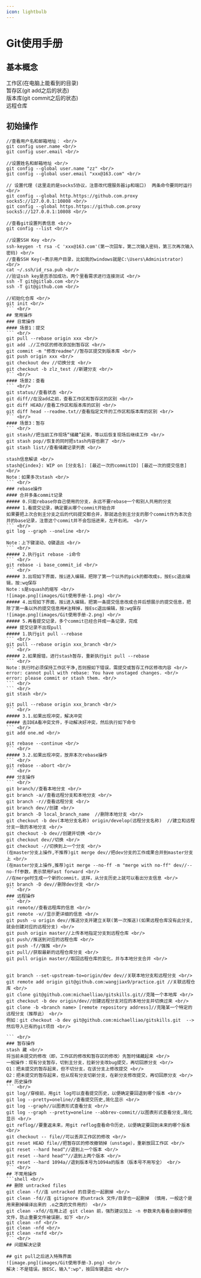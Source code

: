 ```yaml
---
icon: lightbulb
---
```

# Git使用手册
## 基本概念
工作区(在电脑上能看到的目录) <br/>
暂存区(git add之后的状态) <br/>
版本库(git commit之后的状态) <br/>
远程仓库 <br/>
## 初始操作
``` <br/>
//查看用户名和邮箱地址： <br/>
git config user.name <br/>
git config user.email <br/>

//设置姓名和邮箱地址 <br/>
git config --global user.name "zz" <br/>
git config --global user.email "xxx@163.com" <br/>

// 设置代理 (这里走的是socks5协议，注意改代理服务器ip和端口)  两条命令要同时运行 <br/>
git config --global http.https://github.com.proxy socks5://127.0.0.1:10808 <br/>
git config --global https.https://github.com.proxy socks5://127.0.0.1:10808 <br/>

//查看git设置列表信息 <br/>
git config --list <br/>

//设置SSH Key <br/>
ssh-keygen -t rsa -C 'xxx@163.com'(第一次回车，第二次输入密码，第三次再次输入密码) <br/>
//查看SSH Key(~表示用户目录，比如我的windows就是C:\Users\Administrator) <br/>
cat ~/.ssh/id_rsa.pub <br/>
//验证ssh key是否添加成功，两个里看需求进行连接测试 <br/>
ssh -T git@gitlab.com <br/>
ssh -T git@github.com <br/>

//初始化仓库 <br/>
git init <br/>
``` <br/>
## 常用操作
### 日常操作
#### 场景1：提交
``` <br/>
git pull --rebase origin xxx <br/>
git add .//工作区的修改添加到暂存区 <br/>
git commit -m "修改readme"//暂存区提交到版本库 <br/>
git push origin xxx <br/>
git checkout dev //切换分支 <br/>
git checkout -b zlz_test //新建分支 <br/>
``` <br/>
#### 场景2：查看
``` <br/>
git status//查看状态 <br/>
git diff//在没add之前，查看工作区和暂存区的区别 <br/>
git diff HEAD//查看工作区和版本库的区别 <br/>
git diff head --readme.txt//查看指定文件的工作区和版本库的区别 <br/>
``` <br/>
#### 场景3：暂存
``` <br/>
git stash//把当前工作现场“储藏”起来，等以后恢复现场后继续工作 <br/>
git stash pop//恢复的同时把stash内容也删了 <br/>
git stash list//查看储藏记录列表 <br/>

stash信息解读 <br/>
stash@{index}: WIP on [分支名]: [最近一次的commitID] [最近一次的提交信息] <br/>
Note：如果多次stash <br/>
``` <br/>
### rebase操作
#### 合并多条commit记录
##### 0.只能rebase你自己使用的分支，永远不要rebase一个和别人共用的分支
##### 1.看提交记录，确定要从哪个commit开始合并
如果要把上次合到主分支之后的代码提交都合并，那就选合到主分支的那个commit作为本次合并的base记录，注意这个commit并不会包括进来，左开右闭。 <br/>
``` <br/>
git log --graph --oneline <br/>

Note：上下键滚动、Q键退出 <br/>
``` <br/>
##### 2.执行git rebase -i命令
``` <br/>
git rebase -i base_commit_id <br/>
``` <br/>
##### 3.出现如下界面，按i进入编辑，把除了第一个以外的pick的都改成s，按Esc退出编辑，按:wq保存
Note：s是squash的缩写 <br/>
![image.png](images/Git使用手册-1.png) <br/>
##### 4.出现如下界面，按i进入编辑，把第一条提交信息改成合并后想展示的提交信息，把除了第一条以外的提交信息用#注释掉，按Esc退出编辑，按:wq保存
![image.png](images/Git使用手册-2.png) <br/>
##### 5.再看提交记录，多个commit已经合并成一条记录，完成
#### 提交记录不出现pull
##### 1.执行git pull --rebase
``` <br/>
git pull --rebase origin xxx_branch <br/>
``` <br/>
##### 2.如果报错，进行stash暂存，重新执行git pull --rebase
``` <br/>
Note：执行时必须保持工作区干净,否则报如下错误，需提交或暂存工作区修改内容 <br/>
error: cannot pull with rebase: You have unstaged changes. <br/>
error: please commit or stash them. <br/>
``` <br/>
``` <br/>
git stash <br/>

git pull --rebase origin xxx_branch <br/>
``` <br/>
##### 3.1.如果出现冲突，解决冲突
##### 去IDEA看冲突文件，手动解决好冲突，然后执行如下命令
``` <br/>
git add one.md <br/>

git rebase --continue <br/>
``` <br/>
##### 3.2.如果出现冲突，放弃本次rebase操作
``` <br/>
git rebase --abort <br/>
``` <br/>
### 分支操作
``` <br/>
git branch//查看本地分支 <br/>
git branch -a//查看远程分支和本地分支 <br/>
git branch -r//查看远程分支 <br/>
git branch dev//创建 <br/>
git branch -D local_branch_name  //删除本地分支 <br/>
git checkout -b dev(本地分支名称) origin/develop(远程分支名称)  //建立和远程分支一致的本地分支 <br/>
git checkout -b dev//创建并切换 <br/>
git checkout dev//切换 <br/>
git checkout -//切换到上一个分支 <br/>
(在master分支上操作,不推荐)git merge dev//把dev分支的工作成果合并到master分支上 <br/>
(在master分支上操作,推荐)git merge --no-ff -m "merge with no-ff" dev//--no-ff参数，表示禁用Fast forward <br/>
//在merge时生成一个新的commit，这样，从分支历史上就可以看出分支信息 <br/>
git branch -D dev//删除dev分支 <br/>
``` <br/>
### 远程操作
``` <br/>
git remote//查看远程库的信息 <br/>
git remote -v//显示更详细的信息 <br/>
git push -u origin dev//推送分支并建立关联(第一次推送)(如果远程仓库没有此分支,就会创建对应的远程分支) <br/>
git push origin master//上传本地指定分支到远程仓库 <br/>
git push//推送到对应的远程仓库 <br/>
git push -f//强推 <br/>
git pull//获取最新的远程仓库分支 <br/>
git pull origin master//取回远程仓库的变化，并与本地分支合并 <br/>


git branch --set-upstream-to=origin/dev dev//关联本地分支和远程分支 <br/>
git remote add origin git@github.com:wangjiax9/practice.git //关联远程仓库 <br/>
git clone git@github.com:michaelliao/gitskills.git//克隆一个本地库 <br/>
git checkout -b dev origin/dev//创建远程分支对应的本地分支并切换过来 <br/>
git clone -b <branch name> [remote repository address]//克隆某一个特定的远程分支（推荐此） <br/>
例如：git checkout -b dev git@github.com:michaelliao/gitskills.git  --> 然后导入已有的git项目 <br/>

``` <br/>
### 暂存操作
stash 藏 <br/>
将当前未提交的修改（即，工作区的修改和暂存区的修改）先暂时储藏起来 <br/>
一般操作：现有分支暂存，切到主分支，拉新分支改bug提交，再切回原分支 <br/>
Q1：把未提交的暂存起来，但不切分支，在该分支上修改提交 <br/>
Q2：把未提交的暂存起来，但从现有分支切新分支，在新分支修改提交，再切回原分支 <br/>
## 历史操作
``` <br/>
git log//穿梭前，用git log可以查看提交历史，以便确定要回退到哪个版本 <br/>
git log --pretty=oneline//查看提交历史,简化显示 <br/>
git log --graph//以图表形式查看分支 <br/>
git log --graph --pretty=oneline --abbrev-commit//以图表形式查看分支,简化显示 <br/>
git reflog//要重返未来，用git reflog查看命令历史，以便确定要回到未来的哪个版本 <br/>
git checkout -- file//可以丢弃工作区的修改 <br/>
git reset HEAD file//把暂存区的修改撤销掉（unstage），重新放回工作区 <br/>
git reset --hard head^//退到上一个版本 <br/>
git reset --hard head^^//退到上两个版本 <br/>
git reset --hard 1094a//退到版本号为1094a的版本（版本号不用写全） <br/>
``` <br/>
## 不常用操作
```shell <br/>
## 删除 untracked files
git clean -f//连 untracked 的目录也一起删掉 <br/>
git clean -fd//连 gitignore 的untrack 文件/目录也一起删掉 （慎用，一般这个是用来删掉编译出来的 .o之类的文件用的） <br/>
git clean -xfd//在用上述 git clean 前，强烈建议加上 -n 参数来先看看会删掉哪些文件，防止重要文件被误删，如下 <br/>
git clean -nf <br/>
git clean -nfd <br/>
git clean -nxfd <br/>
``` <br/>
## 问题解决记录

## git pull之后进入特殊界面
![image.png](images/Git使用手册-3.png) <br/>
解决：不是错误。按ESC，输入":wp"，按回车键退出 <br/>
